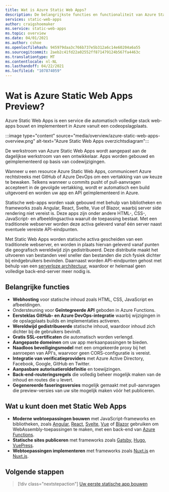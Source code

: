 ```yaml
---
title: Wat is Azure Static Web Apps?
description: De belangrijkste functies en functionaliteit van Azure Static Web Apps.
services: static-web-apps
author: craigshoemaker
ms.service: static-web-apps
ms.topic: overview
ms.date: 04/01/2021
ms.author: cshoe
ms.openlocfilehash: 945979daa3c766b737e5b312a6c14e60204a6a55
ms.sourcegitcommit: 2aeb2c41fd22a02552ff871479124b567fa4463c
ms.translationtype: MT
ms.contentlocale: nl-NL
ms.lasthandoff: 04/22/2021
ms.locfileid: "107874059"
---
```

# <a name="what-is-azure-static-web-apps-preview"></a>Wat is Azure Static Web Apps Preview?

Azure Static Web Apps is een service die automatisch volledige stack web-apps bouwt en implementeert in Azure vanuit een codeopslagplaats.

:::image type="content" source="media/overview/azure-static-web-apps-overview.png" alt-text="Azure Static Web Apps overzichtsdiagram":::

De werkstroom van Azure Static Web Apps wordt aangepast aan de dagelijkse werkstroom van een ontwikkelaar. Apps worden gebouwd en geïmplementeerd op basis van codewijzigingen.

Wanneer u een resource Azure Static Web Apps, communiceert Azure rechtstreeks met GitHub of Azure DevOps om een vertakking van uw keuze te bewaken. Telkens wanneer u commits pusht of pull-aanvragen accepteert in de gevolgde vertakking, wordt er automatisch een build uitgevoerd en worden uw app en API geïmplementeerd in Azure.

Statische web-apps worden vaak gebouwd met behulp van bibliotheken en frameworks zoals Angular, React, Svelte, Vue of Blazor, waarbij server side rendering niet vereist is. Deze apps zijn onder andere HTML-, CSS-, JavaScript- en afbeeldingsactiva waaruit de toepassing bestaat. Met een traditionele webserver worden deze activa geleverd vanaf één server naast eventuele vereiste API-eindpunten.

Met Static Web Apps worden statische activa gescheiden van een traditionele webserver, en worden in plaats hiervan geleverd vanaf punten die geografisch wereldwijd zijn gedistribueerd. Deze distributie maakt het uitvoeren van bestanden veel sneller dan bestanden die zich fysiek dichter bij eindgebruikers bevinden. Daarnaast worden API-eindpunten gehost met behulp van een [serverloze architectuur](../azure-functions/functions-overview.md), waardoor er helemaal geen volledige back-end-server meer nodig is.

## <a name="key-features"></a>Belangrijke functies

- **Webhosting** voor statische inhoud zoals HTML, CSS, JavaScript en afbeeldingen.
- Ondersteuning voor **Geïntegreerde API** geboden in Azure Functions.
- **Eersteklas GitHub- en Azure DevOps-integratie** waarbij wijzigingen in de opslagplaats builds en implementaties activeren.
- **Wereldwijd gedistribueerde** statische inhoud, waardoor inhoud zich dichter bij de gebruikers bevindt.
- **Gratis SSL-certificaten** die automatisch worden verlengd.
- **Aangepaste domeinen** om uw app merkaanpassingen te bieden.
- **Naadloos beveiligingsmodel** met een omgekeerde proxy bij het aanroepen van API's, waarvoor geen CORS-configuratie is vereist.
- **Integratie van verificatieproviders** met Azure Active Directory, Facebook, Google, GitHub en Twitter.
- **Aanpasbare autorisatieroldefinitie** en toewijzingen.
- **Back-end-routeringsregels** die volledig beheer mogelijk maken van de inhoud en routes die u levert.
- **Gegenereerde faseringsversies** mogelijk gemaakt met pull-aanvragen die preview-versies van uw site mogelijk maken vóór het publiceren.

## <a name="what-you-can-do-with-static-web-apps"></a>Wat u kunt doen met Static Web Apps

- **Moderne webtoepassingen bouwen** met JavaScript-frameworks en bibliotheken, zoals [Angular](getting-started.md?tabs=angular), [React](getting-started.md?tabs=react), [Svelte](/learn/modules/publish-app-service-static-web-app-api/), [Vue](getting-started.md?tabs=vue) of [Blazor](https://dotnet.microsoft.com/apps/aspnet/web-apps/blazor) gebruiken om WebAssembly-toepassingen te maken, met een back-end van [Azure Functions](apis.md).
- **Statische sites publiceren** met frameworks zoals [Gatsby](publish-gatsby.md), [Hugo](publish-hugo.md), [VuePress](publish-vuepress.md).
- **Webtoepassingen implementeren** met frameworks zoals [Nuxt.js](deploy-nextjs.md) en [Nuxt.js](deploy-nuxtjs.md).

## <a name="next-steps"></a>Volgende stappen

> [!div class="nextstepaction"]
> [Uw eerste statische app bouwen](getting-started.md)
